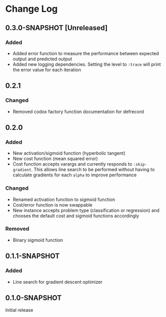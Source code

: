 # Change Log

## 0.3.0-SNAPSHOT [Unreleased]
### Added
- Added error function to measure the performance between expected output and predicted output
- Added new logging dependencies. Setting the level to `:trace` will print the error value for each
  iteration

## 0.2.1
### Changed
- Removed codox factory function documentation for defrecord

## 0.2.0
### Added
- New activation/sigmoid function (hyperbolic tangent)
- New cost function (mean squared error)
- Cost function accepts varargs and currently responds to `:skip-gradient`. This allows line search
  to be performed without having to calculate gradients for each `alpha` to improve performance

### Changed
- Renamed activation function to sigmoid function
- Cost/error function is now swappable
- New instance accepts problem type (classification or regression) and chooses the default cost and
  sigmoid functions accordingly

### Removed
- Binary sigmoid function

## 0.1.1-SNAPSHOT
### Added
- Line search for gradient descent optimizer

## 0.1.0-SNAPSHOT
Initial release

